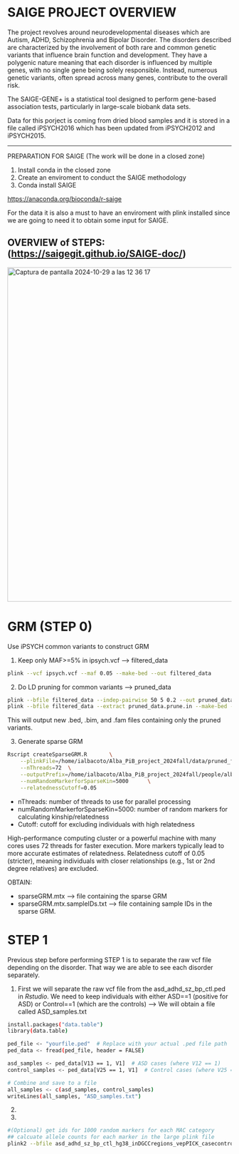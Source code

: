 # SAIGE PROJECT OVERVIEW

The project revolves around neurodevelopmental diseases which are Autism, ADHD, Schizophrenia and Bipolar Disorder.
The disorders described are characterized by the involvement of both rare and common genetic variants that influence brain function and development. They have a polygenic nature meaning that each disorder is influenced by multiple genes, with no single gene being solely responsible. Instead, numerous genetic variants, often spread across many genes, contribute to the overall risk.

The SAIGE-GENE+ is a statistical tool designed to perform gene-based association tests, particularly in large-scale biobank data sets. 

Data for this porject is coming from dried blood samples and it is stored in a file called iPSYCH2016 which has been updated from iPSYCH2012 and iPSYCH2015.

---

PREPARATION FOR SAIGE
(The work will be done in a closed zone)
1.	Install conda in the closed zone
2.	Create an enviroment to conduct the SAIGE methodology
3.	Conda install SAIGE

https://anaconda.org/bioconda/r-saige

For the data it is also a must to have an enviroment with plink installed since we are going to need it to obtain some input for SAIGE.


## OVERVIEW of STEPS: (https://saigegit.github.io/SAIGE-doc/)

<img width="750" alt="Captura de pantalla 2024-10-29 a las 12 36 17" src="https://github.com/user-attachments/assets/5a31d46f-60d7-4f30-93b3-3d2cdd50d7b9">




# GRM (STEP 0)

Use iPSYCH common variants to construct GRM
1. Keep only MAF>=5% in ipsych.vcf --> filtered_data
```sh
plink --vcf ipsych.vcf --maf 0.05 --make-bed --out filtered_data 
```

2. Do LD pruning for common variants --> pruned_data
```sh
plink --bfile filtered_data --indep-pairwise 50 5 0.2 --out pruned_data
plink --bfile filtered_data --extract pruned_data.prune.in --make-bed --out pruned_filtered_data
```

This will output new .bed, .bim, and .fam files containing only the pruned variants.

3. Generate sparse GRM
```sh
Rscript createSparseGRM.R       \
    --plinkFile=/home/ialbacoto/Alba_PiB_project_2024fall/data/pruned_filtered_data \
    --nThreads=72  \
    --outputPrefix=/home/ialbacoto/Alba_PiB_project_2024fall/people/albacoto/pruned_filtered_sparseGRM      \
    --numRandomMarkerforSparseKin=5000      \
    --relatednessCutoff=0.05
```

   - nThreads: number of threads to use for parallel processing
   - numRandomMarkerforSparseKin=5000: number of random markers for calculating kinship/relatedness
   - Cutoff: cutoff for excluding individuals with high relatedness

High-performance computing cluster or a powerful machine with many cores uses 72 threads for faster execution.
More markers typically lead to more accurate estimates of relatedness.
Relatedness cutoff of 0.05 (stricter), meaning individuals with closer relationships (e.g., 1st or 2nd degree relatives) are excluded.


OBTAIN:
-	sparseGRM.mtx --> file containing the sparse GRM
-	sparseGRM.mtx.sampleIDs.txt --> file containing sample IDs in the sparse GRM.


# STEP 1
Previous step before performing STEP 1 is to separate the raw vcf file depending on the disorder. That way we are able to see each disorder separately.
1. First we will separate the raw vcf file from the asd_adhd_sz_bp_ctl.ped in _Rstudio_. We need to keep individuals with either ASD==1 (positive for ASD) or Control==1 (which are the controls) --> We will obtain a file called ASD_samples.txt
  
```sh
install.packages("data.table")
library(data.table)
```

```sh
ped_file <- "yourfile.ped"  # Replace with your actual .ped file path
ped_data <- fread(ped_file, header = FALSE)
```

```sh
asd_samples <- ped_data[V13 == 1, V1]  # ASD cases (where V12 == 1)
control_samples <- ped_data[V25 == 1, V1]  # Control cases (where V25 == 1)

# Combine and save to a file
all_samples <- c(asd_samples, control_samples)
writeLines(all_samples, "ASD_samples.txt")
```


2. 
3. 


```sh
#(Optional) get ids for 1000 random markers for each MAC category
## calcuate allele counts for each marker in the large plink file
plink2 --bfile asd_adhd_sz_bp_ctl_hg38_inDGCCregions_vepPICK_casecontrol.vcf.gz --freq counts --out pruned_filtered_data
```
